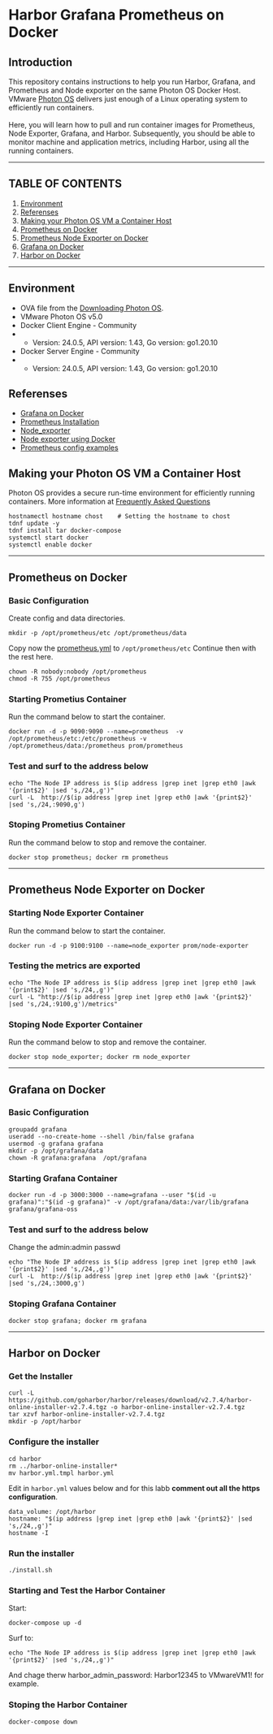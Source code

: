 # Harbor Grafana Prometheus on Docker
## Introduction
This repository contains instructions to help you run Harbor, Grafana, and Prometheus and Node exporter on the same Photon OS Docker Host.
VMware [Photon OS](https://vmware.github.io/photon/#features) delivers just enough of a Linux operating system to efficiently run containers.<br> 
<br>
Here, you will learn how to pull and run container images for Prometheus, Node Exporter, Grafana, and Harbor. Subsequently, you should be able to monitor machine and application metrics, including Harbor, using all the running containers.
<br>

---
## TABLE OF CONTENTS
1. [Environment](https://github.com/rafaelurrutiasilva/Harbor_Grafana_Prometheus_on_Docker/tree/main#environment)
2. [Referenses](https://github.com/rafaelurrutiasilva/Harbor_Grafana_Prometheus_on_Docker/tree/main#referenses)
3. [Making your Photon OS VM a Container Host](https://github.com/rafaelurrutiasilva/Harbor_Grafana_Prometheus_on_Docker/tree/main#making-your-photon-os-vm-a-container-host)
4. [Prometheus on Docker](https://github.com/rafaelurrutiasilva/Harbor_Grafana_Prometheus_on_Docker/tree/main#prometheus-on-docker)
5. [Prometheus Node Exporter on Docker](https://github.com/rafaelurrutiasilva/Harbor_Grafana_Prometheus_on_Docker/tree/main#prometheus-node-exporter-on-docker)
6. [Grafana on Docker](https://github.com/rafaelurrutiasilva/Harbor_Grafana_Prometheus_on_Docker/tree/main#grafana-on-docker)
7. [Harbor on Docker](https://github.com/rafaelurrutiasilva/Harbor_Grafana_Prometheus_on_Docker/tree/main#harbor-on-docker)


---
## Environment
* OVA file from the [Downloading Photon OS](https://github.com/vmware/photon/wiki/Downloading-Photon-OS).
* VMware Photon OS v5.0
* Docker Client Engine - Community
* * Version: 24.0.5, API version: 1.43, Go version: go1.20.10
* Docker Server Engine - Community
* * Version: 24.0.5, API version: 1.43, Go version: go1.20.10

## Referenses
* [Grafana on Docker](https://grafana.com/docs/grafana/latest/setup-grafana/installation/docker)
* [Prometheus Installation](https://prometheus.io/docs/prometheus/latest/installation/)
* [Node_exporter](https://github.com/prometheus/node_exporter)
* [Node exporter using Docker](https://last9.hashnode.dev/how-to-download-and-run-node-exporter-using-docker)
* [Prometheus config examples](https://grafana.com/docs/grafana-cloud/send-data/metrics/metrics-prometheus/prometheus-config-examples/docker-compose-linux)

## Making your Photon OS VM a Container Host
Photon OS provides a secure run-time environment for efficiently running containers. More information at [Frequently Asked Questions](https://github.com/vmware/photon/wiki/Frequently-Asked-Questions#photon-os-frequently-asked-questions)
```
hostnamectl hostname chost    # Setting the hostname to chost
tdnf update -y 
tdnf install tar docker-compose  
systemctl start docker 
systemctl enable docker
```

---
## Prometheus on Docker
### Basic Configuration
Create config and data directories.
```
mkdir -p /opt/prometheus/etc /opt/prometheus/data
```
Copy now the [prometheus.yml](/etc/prometheus.yml) to `/opt/prometheus/etc`
Continue then with the rest here.
```
chown -R nobody:nobody /opt/prometheus
chmod -R 755 /opt/prometheus
```
### Starting Prometius Container
Run the command below to start the container.
```
docker run -d -p 9090:9090 --name=prometheus  -v /opt/prometheus/etc:/etc/prometheus -v /opt/prometheus/data:/prometheus prom/prometheus
```
### Test and surf to the address below
```
echo "The Node IP address is $(ip address |grep inet |grep eth0 |awk '{print$2}' |sed 's,/24,,g')"
curl -L  http://$(ip address |grep inet |grep eth0 |awk '{print$2}' |sed 's,/24,:9090,g')
```
### Stoping Prometius Container
Run the command below to stop and remove the container.
```
docker stop prometheus; docker rm prometheus
```

---
## Prometheus Node Exporter on Docker
### Starting Node Exporter Container
Run the command below to start the container.
```
docker run -d -p 9100:9100 --name=node_exporter prom/node-exporter
```
### Testing the metrics are exported
```
echo "The Node IP address is $(ip address |grep inet |grep eth0 |awk '{print$2}' |sed 's,/24,,g')"
curl -L "http://$(ip address |grep inet |grep eth0 |awk '{print$2}' |sed 's,/24,:9100,g')/metrics"
```
### Stoping Node Exporter Container
Run the command below to stop and remove the container.
```
docker stop node_exporter; docker rm node_exporter
```


---
## Grafana on Docker
### Basic Configuration
```
groupadd grafana
useradd --no-create-home --shell /bin/false grafana
usermod -g grafana grafana
mkdir -p /opt/grafana/data
chown -R grafana:grafana  /opt/grafana
```
### Starting Grafana Container
```
docker run -d -p 3000:3000 --name=grafana --user "$(id -u grafana)":"$(id -g grafana)" -v /opt/grafana/data:/var/lib/grafana  grafana/grafana-oss
```
### Test and surf to the address below
Change the admin:admin passwd
```
echo "The Node IP address is $(ip address |grep inet |grep eth0 |awk '{print$2}' |sed 's,/24,,g')"
curl -L  http://$(ip address |grep inet |grep eth0 |awk '{print$2}' |sed 's,/24,:3000,g')
```
### Stoping Grafana Container
```
docker stop grafana; docker rm grafana
```

---
## Harbor on Docker
### Get the Installer
```
curl -L https://github.com/goharbor/harbor/releases/download/v2.7.4/harbor-online-installer-v2.7.4.tgz -o harbor-online-installer-v2.7.4.tgz
tar xzvf harbor-online-installer-v2.7.4.tgz
mkdir -p /opt/harbor
```
### Configure the installer
```
cd harbor
rm ../harbor-online-installer*
mv harbor.yml.tmpl harbor.yml
```
Edit in `harbor.yml` values below and for this labb **comment out all the https configuration**.
```
data_volume: /opt/harbor
hostname: "$(ip address |grep inet |grep eth0 |awk '{print$2}' |sed 's,/24,,g')"
hostname -I
```
### Run the installer
```
./install.sh
```

### Starting and Test the Harbor Container
Start:
```
docker-compose up -d
```
Surf to:
```
echo "The Node IP address is $(ip address |grep inet |grep eth0 |awk '{print$2}' |sed 's,/24,,g')"
```
And chage therw harbor_admin_password: Harbor12345 to VMwareVM1! for example.

### Stoping the Harbor Container
```
docker-compose down
```
